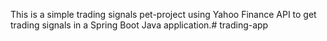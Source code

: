 This is a simple trading signals pet-project using Yahoo Finance API to get trading signals in a Spring Boot Java application.# trading-app
